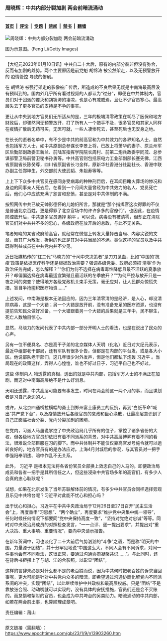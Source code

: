 ### 周晓辉：中共内部分裂加剧 两会前暗流涌动

---

#### [首页](../../../..?n13903260) &nbsp;|&nbsp; [评论](../../../../../epoch-comment?n13903260) &nbsp;|&nbsp; [专题](../../../../../epoch-special?n13903260) &nbsp;|&nbsp; [禁闻](../../../../../epoch-news?n13903260) &nbsp;|&nbsp; [禁书](../../../../../books?n13903260) &nbsp;|&nbsp; [翻墙](https://github.com/gfw-breaker/nogfw/blob/master/README.md?n13903260)


<div><img alt="周晓辉：中共内部分裂加剧 两会前暗流涌动" class="attachment-djy_600_400 size-djy_600_400 wp-post-image" src="https://i.epochtimes.com/assets/uploads/2021/12/id13440177-c3618059d5321027fe22571d7c82bc19@1200x1200-600x400.jpeg"/>
<div class="caption">
 <p>
  图为示意图。(Feng Li/Getty Images)
 </p>
</div></div><hr/><div class="post_content" id="artbody" itemprop="articleBody">
 <!-- article content begin -->
 <p>
  【大纪元2023年01月10日讯】中共自二十大后，原有的内部分裂非但没有弥合，反而有加剧的趋势。两个主要原因是前党魁
  <ok href="https://www.epochtimes.com/gb/tag/%E8%83%A1%E9%94%A6%E6%B6%9B.html">
   胡锦涛
  </ok>
  被公然架走，以及无预警放开的
  <ok href="https://www.epochtimes.com/gb/tag/%E7%96%AB%E6%83%85%E7%AE%A1%E6%8E%A7.html">
   疫情管控
  </ok>
  导致的惨剧。
 </p>
 <p>
  在
  <ok href="https://www.epochtimes.com/gb/tag/%E8%83%A1%E9%94%A6%E6%B6%9B.html">
   胡锦涛
  </ok>
  被强行架走的影像被广传后，所造成的不良后果无疑是中南海最高层没有预料到的。国内外几乎所有看过视频的人都认为“过分”，即便在中共体制内，官员们对于团派的覆灭和胡锦涛的凄凉，也是心有戚戚焉，且让不少官员寒心。最高层失去了更多官员的支持是不争的事实。
 </p>
 <p>
  更让从中央到地方官员们无所适从的是，三年的极端清零政策在耗尽了医保和地方财政后，却骤然间无预警放开，打了所有人一个措手不及，很多官员和其家人同样在疫情扩散后无药可买，无医可就，一些人凄惨死去，甚至死后也无安身之地。
 </p>
 <p>
  在长长的逝者名单中，有不少是中共的前高官和为中共效力的各界知名人士，自然也包括军方人士，如中共原副总参谋长李景上将，已故上将萧华的妻子、原兰州军区后勤部副政委王新兰、前陆军指挥学院院长周村、前第二炮兵政委李同茂、总参谋部警卫局前警卫秘书孙勇等。中共高官则包括原电力工业部副部长蹇先佛，江西省原副省长陈癸尊，四川省原副省长刁金祥，原新华社香港分社副社长、香港中联办副主任郑坤生，外交部前大使武韬、朱祖寿等等。
 </p>
 <p>
  上上下下众多中共官员在感同身受病毒的种种刑罚后，在耳闻目睹火葬场的惨况和身边的同事亲人死去后，在看到一个月间大量曾经为中共效力的名人、党员死亡后，他们心中应该充满了怨言和悲愤，甚至是对中共体制的不满。
 </p>
 <p>
  按照网传中共已故元帅彭德怀的儿媳妇所言，那就是“那个指挥官这次得罪的不仅是普通北京百姓，更是得罪了北京官场中的许许多多的官僚们”。也因此，在疫情防控放开后，中共更多官员选择
  <ok href="https://www.epochtimes.com/gb/tag/%E8%BA%BA%E5%B9%B3.html">
   躺平
  </ok>
  。可以说，病毒没有被清零，但却正在清除官员们对中共并不多的忠心，各级政府在放开后的怠政，与此不无关系。
 </p>
 <p>
  笔者知晓的某省政府前高官，就经常在微信上转发大量抨击当局、内容尖锐的文章，而其广为散发，折射的也正是其对中共当局的不满。类似这样的官员以及中共既得利益成员在中共党内并不少见。
 </p>
 <p>
  近日社媒热传的“红二代”马晓力的“十问中央决策者”是刀刀见血，比如“中国的‘抗疫’政策是依据医疗科学还是根据政治需要？强调各级党委、政府必须把‘清零’作为政治任务完成，怎么解释？”“你们为何不选择在病毒毒性降低且最不活跃的夏季放开？却偏偏选择在病毒最适宜繁殖且最活跃的冬季放开？”“为何严控与放开只是一夜之间的突变？使得地方各级党政机关束手无策，毫无应对，让人民群众惊慌失措，盲目争抢囤积医疗物资……”
 </p>
 <p>
  上述发问，中南海是根本无法回应的，因为三年清零清的是经济，是人心，却没清除病毒，这是一个大错；另一个大错是放开前，没有准备充足的医疗资源，也没有提前告知民众做好准备。一个大错跟着另一个大错的后果就是三年中，民不聊生，死亡人数触目惊心。
 </p>
 <p>
  显然，马晓力的发问代表了中共内部一部分开明人士的看法，也是在说出了民众的心声。
 </p>
 <p>
  另有一位不便具名、亦是高干子弟的北京媒体人天明（化名）近日对大纪元表示，最近中组部老干部局，还有军队有很多讣告，但都是在内部的平台发，或是各大小区。他说部队老干部们，这几年很少对外发声，但是他们都私下炮轰
  <ok href="https://www.epochtimes.com/gb/tag/%E4%B9%A0%E8%BF%91%E5%B9%B3.html">
   习近平
  </ok>
  。当局现在的政策这样，弄得人心惶惶，谁也不好过日子，习近平自己也不好过。
 </p>
 <p>
  这些
  <ok href="https://www.epochtimes.com/gb/tag/%E4%BD%93%E5%88%B6%E5%86%85%E4%BA%BA.html">
   体制内人
  </ok>
  物透露的真相，透出的就是中共内部，包括军方人士的不满正在加剧，而这对中南海高层绝不是什么好消息。
 </p>
 <p>
  天明还透露，中共高层可能要有事发生，时间在两会前这一两个月的事，而且谋划者是习自己身边的人。
 </p>
 <p>
  或许，从北京四通桥拉横幅的勇士到郑州富士康员工的反抗，再到“白纸革命”喊出“共产党下台”，以及疫情放开后各级官员的怠政和臣心涣散，让最高层意识到了自己正面临社会分裂、党内分裂加剧的困境。
 </p>
 <p>
  在党内，习派人马虽说掌控了中央政治局几乎所有的位子，掌控了诸多省份的大权，但各级地方官员却依旧有着不同派系的背景，对中共高层博弈有着不同的看法，很难说全部臣服在习的脚下。而中共体制并不能仅仅靠高官发号施令就可以运转良好的，地方官员有的是办法应对。上海4月封城后的惨况，与其官员对一把手李强阳奉阴违、暗中作乱不无关系。
 </p>
 <p>
  此外，
  <ok href="https://www.epochtimes.com/gb/tag/%E4%B9%A0%E8%BF%91%E5%B9%B3.html">
   习近平
  </ok>
  是根本无法将各省份官员全部换上效忠自己的人马的。即便政治局成员和各省一把手是其所信任之人，但这些浸染中共官场多年的高官们，有多少人会真的忠心耿耿呢？
 </p>
 <p>
  试想，如果在北京发生了当年苏联解体前的情况，有多少中共官员会同样选择旁观且乐见中共垮台呢？习近平对此能不忧心和担心吗？
 </p>
 <p>
  出于忧心和担心，习近平在中共中央政治局于12月26日至27日召开“民主生活会”上，再度重申“习思想”、“两个确立”，再度要求“维护党中央集中统一领导”，任何时候任何情况下都要同“党中央保持高度一致”，“坚持对党绝对忠诚”等等。同时对中央政治局成员的对照检查发言，“一一点评、逐一提出要求”，并提出对“重大决策、重大事项、重要情况”，要向中央请示报告。
 </p>
 <p>
  在新年贺词中，习也淡化了二十大前后气势汹汹的“斗争”之语，而是称“明天的中国，力量源于团结”，并十分罕见地说“中国这么大，不同人会有不同诉求，对同一件事也会有不同看法，这很正常，要通过沟通协商凝聚共识……”。与此同时，还在背后书柜摆上了与胡、江的合影照，以彰显“团结”。
 </p>
 <p>
  这样的言辞未必是对什么都不是的老百姓而说，因为中共何时把老百姓的诉求当回事呢，更大可能是针对中共党内众多的暗流，即希望通过沟通协商化解党内不同派系间的冲突，实现“团结”，以此继续维护中共政权和最高层权威。只是“团结”不是靠放张合照、动动嘴就可以实现的，没有具体的安抚措施，官员们还是会不买账的。而怠惰和掣肘的官员，也会成为中共垮台的另类助力。暗流涌动的中共内部，如若在两会前出事，也算顺理成章吧。
 </p>
 <p>
  责任编辑：莆山
 </p>
 <!-- article content end -->
 <div id="below_article_ad">
 </div>
</div>


---

原文链接（需翻墙）：https://www.epochtimes.com/gb/23/1/9/n13903260.htm